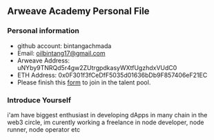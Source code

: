 ## Arweave Academy Personal File

### Personal information

- github account: bintangachmada
- Email: oilbintang17@gmail.com
- Arweave Address: uNYby9TNRQd5r4gw2ZUtrgpdkasyWXtfUgzhdxVUdC0
- ETH Address: 0x0F301f3fCeDfF5035d01636bDb9F857406eF21EC
- Please finish this [form](https://docs.google.com/forms/d/e/1FAIpQLSfWA5fIIcBgmRppm3jNz5vmf9Mai_QMVil-2pO4r7YKn_Zhtw/viewform?usp=sf_link) to join in the talent pool.

### Introduce Yourself
 i'am have biggest enthusiast in developing dApps in many chain in the web3 circle, im curently working a freelance in node developer, node runner, node operator etc
